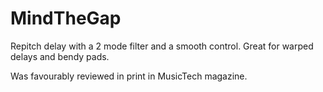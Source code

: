 # MindTheGap

Repitch delay with a 2 mode filter and a smooth control. Great for warped delays and bendy pads. 

Was favourably reviewed in print in MusicTech magazine. 


